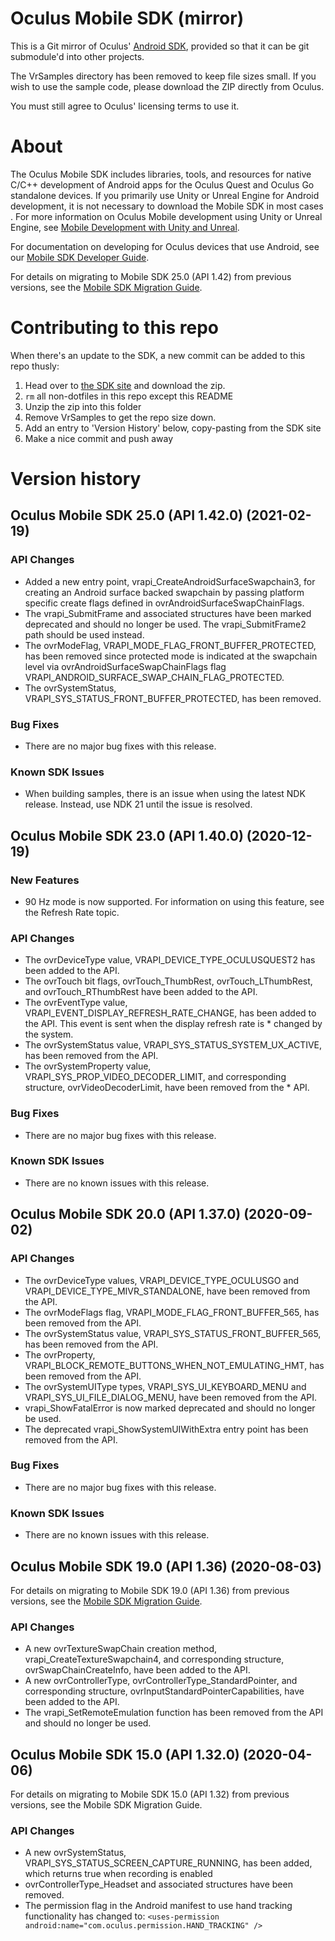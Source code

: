 # Oculus Mobile SDK (mirror)

This is a Git mirror of Oculus' 
[Android SDK](https://developer.oculus.com/downloads/package/oculus-mobile-sdk/), 
provided so that it can be git submodule'd into other projects.

The VrSamples directory has been removed to keep file sizes small. If you wish to
use the sample code, please download the ZIP directly from Oculus.

You must still agree to Oculus' licensing terms to use it.

# About

The Oculus Mobile SDK includes libraries, tools, and resources for native C/C++ development of Android apps for the Oculus Quest and Oculus Go standalone devices. If you primarily use Unity or Unreal Engine for Android development, it is not necessary to download the Mobile SDK in most cases . For more information on Oculus Mobile development using Unity or Unreal Engine, see [Mobile Development with Unity and Unreal](https://developer.oculus.com/documentation/native/android/mobile-game-engine/).

For documentation on developing for Oculus devices that use Android, see our [Mobile SDK Developer Guide](https://developer.oculus.com/documentation/native/android/).

For details on migrating to Mobile SDK 25.0 (API 1.42) from previous versions, see the [Mobile SDK Migration Guide](https://developer.oculus.com/documentation/native/android/mobile-native-migration/).

# Contributing to this repo

When there's an update to the SDK, a new commit can be added to this repo thusly:

1. Head over to [the SDK site](https://developer.oculus.com/downloads/package/oculus-mobile-sdk/) and download the zip.
2. `rm` all non-dotfiles in this repo except this README
3. Unzip the zip into this folder
4. Remove VrSamples to get the repo size down.
5. Add an entry to 'Version History' below, copy-pasting from the SDK site
6. Make a nice commit and push away

# Version history

## Oculus Mobile SDK 25.0 (API 1.42.0) (2021-02-19)

### API Changes

* Added a new entry point, vrapi_CreateAndroidSurfaceSwapchain3, for creating an Android surface backed swapchain by passing platform specific create flags defined in ovrAndroidSurfaceSwapChainFlags.
* The vrapi_SubmitFrame and associated structures have been marked deprecated and should no longer be used. The vrapi_SubmitFrame2 path should be used instead.
* The ovrModeFlag, VRAPI_MODE_FLAG_FRONT_BUFFER_PROTECTED, has been removed since protected mode is indicated at the swapchain level via ovrAndroidSurfaceSwapChainFlags flag VRAPI_ANDROID_SURFACE_SWAP_CHAIN_FLAG_PROTECTED.
* The ovrSystemStatus, VRAPI_SYS_STATUS_FRONT_BUFFER_PROTECTED, has been removed.

### Bug Fixes

* There are no major bug fixes with this release.

### Known SDK Issues

* When building samples, there is an issue when using the latest NDK release. Instead, use NDK 21 until the issue is resolved. 

## Oculus Mobile SDK 23.0 (API 1.40.0) (2020-12-19)

### New Features

* 90 Hz mode is now supported. For information on using this feature, see the Refresh Rate topic.

### API Changes

* The ovrDeviceType value, VRAPI_DEVICE_TYPE_OCULUSQUEST2 has been added to the API.
* The ovrTouch bit flags, ovrTouch_ThumbRest, ovrTouch_LThumbRest, and ovrTouch_RThumbRest have been added to the API.
* The ovrEventType value, VRAPI_EVENT_DISPLAY_REFRESH_RATE_CHANGE, has been added to the API. This event is sent when the display refresh rate is * changed by the system.
* The ovrSystemStatus value, VRAPI_SYS_STATUS_SYSTEM_UX_ACTIVE, has been removed from the API.
* The ovrSystemProperty value, VRAPI_SYS_PROP_VIDEO_DECODER_LIMIT, and corresponding structure, ovrVideoDecoderLimit, have been removed from the * API.

### Bug Fixes

* There are no major bug fixes with this release.

### Known SDK Issues

* There are no known issues with this release.

## Oculus Mobile SDK 20.0 (API 1.37.0) (2020-09-02)

### API Changes

* The ovrDeviceType values, VRAPI_DEVICE_TYPE_OCULUSGO and VRAPI_DEVICE_TYPE_MIVR_STANDALONE, have been removed from the API.
* The ovrModeFlags flag, VRAPI_MODE_FLAG_FRONT_BUFFER_565, has been removed from the API.
* The ovrSystemStatus value, VRAPI_SYS_STATUS_FRONT_BUFFER_565, has been removed from the API.
* The ovrProperty, VRAPI_BLOCK_REMOTE_BUTTONS_WHEN_NOT_EMULATING_HMT, has been removed from the API.
* The ovrSystemUIType types, VRAPI_SYS_UI_KEYBOARD_MENU and VRAPI_SYS_UI_FILE_DIALOG_MENU, have been removed from the API.
* vrapi_ShowFatalError is now marked deprecated and should no longer be used.
* The deprecated vrapi_ShowSystemUIWithExtra entry point has been removed from the API.

### Bug Fixes

* There are no major bug fixes with this release.

### Known SDK Issues

* There are no known issues with this release.

## Oculus Mobile SDK 19.0 (API 1.36) (2020-08-03)

For details on migrating to Mobile SDK 19.0 (API 1.36) from previous versions, see the [Mobile SDK Migration Guide](https://developer.oculus.com/documentation/native/android/mobile-native-migration/).

### API Changes

* A new ovrTextureSwapChain creation method, vrapi_CreateTextureSwapchain4, and corresponding structure, ovrSwapChainCreateInfo, have been added to the API.
* A new ovrControllerType, ovrControllerType_StandardPointer, and corresponding structure, ovrInputStandardPointerCapabilities, have been added to the API.
* The vrapi_SetRemoteEmulation function has been removed from the API and should no longer be used.


## Oculus Mobile SDK 15.0 (API 1.32.0) (2020-04-06)

For details on migrating to Mobile SDK 15.0 (API 1.32) from previous versions, see the Mobile SDK Migration Guide.

### API Changes

* A new ovrSystemStatus, VRAPI_SYS_STATUS_SCREEN_CAPTURE_RUNNING, has been added, which returns true when recording is enabled
* ovrControllerType_Headset and associated structures have been removed.
* The permission flag in the Android manifest to use hand tracking functionality has changed to: `<uses-permission android:name="com.oculus.permission.HAND_TRACKING" />`
